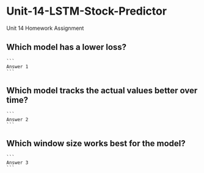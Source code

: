 # Unit-14-LSTM-Stock-Predictor
Unit 14 Homework Assignment

## Which model has a lower loss?
    ```
    Answer 1
    ```

## Which model tracks the actual values better over time?
    ```
    Answer 2
    ```
    
## Which window size works best for the model?
    ```
    Answer 3
    ```

